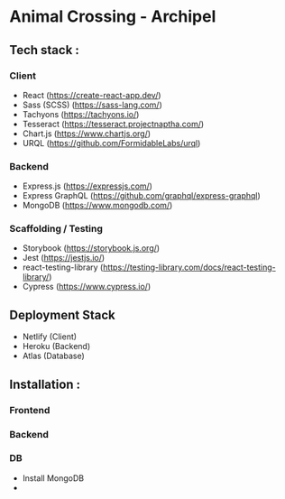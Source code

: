 # Animal Crossing - Archipel

## Tech stack :

### Client

- React (https://create-react-app.dev/)
- Sass (SCSS) (https://sass-lang.com/)
- Tachyons (https://tachyons.io/)
- Tesseract (https://tesseract.projectnaptha.com/)
- Chart.js (https://www.chartjs.org/)
- URQL (https://github.com/FormidableLabs/urql)

### Backend

- Express.js (https://expressjs.com/)
- Express GraphQL (https://github.com/graphql/express-graphql)
- MongoDB (https://www.mongodb.com/)

### Scaffolding / Testing

- Storybook (https://storybook.js.org/)
- Jest (https://jestjs.io/)
- react-testing-library (https://testing-library.com/docs/react-testing-library/)
- Cypress (https://www.cypress.io/)

## Deployment Stack

- Netlify (Client)
- Heroku (Backend)
- Atlas (Database)

## Installation :

### Frontend

### Backend

### DB

- Install MongoDB
-
